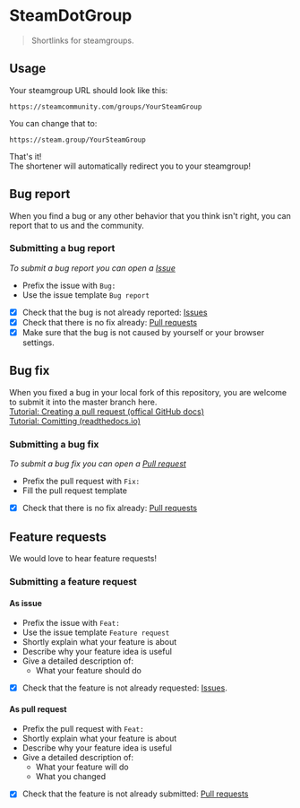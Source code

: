 # SteamDotGroup

> Shortlinks for steamgroups.

## Usage

Your steamgroup URL should look like this:

    https://steamcommunity.com/groups/YourSteamGroup

You can change that to:

    https://steam.group/YourSteamGroup

That's it!  
The shortener will automatically redirect you to your steamgroup!

## Bug report

When you find a bug or any other behavior that you think isn't right, you can report that to us and the community.

### Submitting a bug report

_To submit a bug report you can open a [Issue](https://github.com/SteamDotGroup/web/issues/new)_

- Prefix the issue with `Bug:`
- Use the issue template `Bug report`
- [x] Check that the bug is not already reported: [Issues](https://github.com/SteamDotGroup/web/issues)
- [x] Check that there is no fix already: [Pull requests](https://github.com/SteamDotGroup/web/pulls)
- [x] Make sure that the bug is not caused by yourself or your browser settings.

## Bug fix

When you fixed a bug in your local fork of this repository, you are welcome to submit it into the master branch here.  
[Tutorial: Creating a pull request (offical GitHub docs)](https://help.github.com/articles/creating-a-pull-request/)  
[Tutorial: Comitting (readthedocs.io)](https://dont-be-afraid-to-commit.readthedocs.io/en/latest/git/git.html)

### Submitting a bug fix

_To submit a bug fix you can open a [Pull request](https://github.com/SteamDotGroup/web/pulls)_

- Prefix the pull request with `Fix:`
- Fill the pull request template
- [x] Check that there is no fix already: [Pull requests](https://github.com/SteamDotGroup/web/pulls)

## Feature requests

We would love to hear feature requests!

### Submitting a feature request

#### As issue

- Prefix the issue with `Feat:`
- Use the issue template `Feature request`
- Shortly explain what your feature is about
- Describe why your feature idea is useful
- Give a detailed description of:
  - What your feature should do
- [x] Check that the feature is not already requested: [Issues](https://github.com/SteamDotGroup/web/issues).

#### As pull request

- Prefix the pull request with `Feat:`
- Shortly explain what your feature is about
- Describe why your feature idea is useful
- Give a detailed description of:
  - What your feature will do
  - What you changed
- [x] Check that the feature is not already submitted: [Pull requests](https://github.com/SteamDotGroup/web/pulls)
